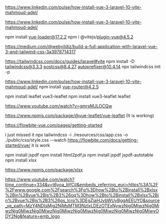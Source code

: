 https://www.linkedin.com/pulse/how-install-vue-3-laravel-10-vite-mahmoud-adel/

https://www.linkedin.com/pulse/how-install-vue-3-laravel-10-vite-mahmoud-adel/


npm install vue-loader@17.2.2
npm i @vitejs/plugin-vue@4.5.2


https://medium.com/@webyildiz/build-a-full-application-with-laravel-vue-3-and-tailwind-css-3a3978714317

https://tailwindcss.com/docs/guides/laravel#vite
npm install -D tailwindcss@3.3.3 postcss@8.4.27 autoprefixer@10.4.14
npx tailwindcss init -p

https://www.linkedin.com/pulse/how-install-vue-3-laravel-10-vite-mahmoud-adel/
npm install vue-router@4.2.5

npm install leaflet vue3-leaflet
npm install vue3-leaflet leaflet

https://www.youtube.com/watch?v=gmrsMJLOCQw

https://www.npmjs.com/package/@vue-leaflet/vue-leaflet (It is working)


https://flowbite-vue.com/pages/getting-started

i just missed it
npx tailwindcss -i ./resources/css/app.css -o ./public/css/style.css --watch
https://flowbite.com/docs/getting-started/vue/
it is work

npm install jspdf
npm install html2pdf.js
npm install jspdf jspdf-autotable
npm install xlsx

https://www.npmjs.com/package/xlsx

https://www.youtube.com/watch?time_continue=334&v=t6yoa_bYCiI&embeds_referring_euri=https%3A%2F%2Fwww.google.com%2Fsearch%3Fq%3Dhow%2Bto%2Binstall%2Bxlsx%2Bin%2Bvue%2Bjs%2B3%26oq%3Dhow%2Bto%2Binstall%2Bxlsx%2Bin%2Bvue%2Bjs%2B3%26gs_lcrp%3DEgZjaHJvbWUyBggAEEUYO&source_ve_path=MzY4NDIsMjg2NjMsMTM3NzIxLDEzOTExNywzNjg0MiwzNjg0MiwzNjg0MiwzNjg0MiwzNjg0MiwzNjg0MiwzNjg0MiwzNjg0MiwzNjg0MiwyODY2Ng&feature=emb_logo


